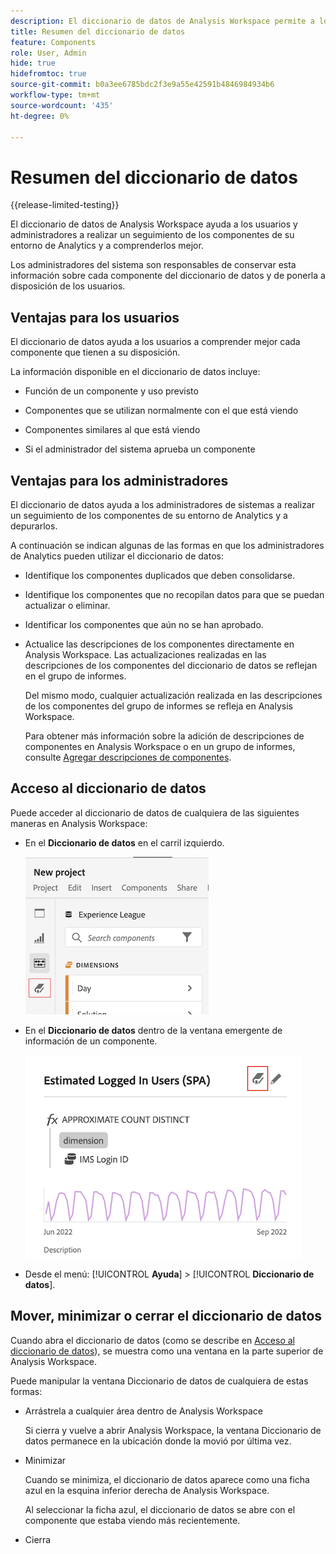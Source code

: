 ```yaml
---
description: El diccionario de datos de Analysis Workspace permite a los usuarios catalogar y realizar un seguimiento de los distintos componentes de Analysis Workspace, incluido el uso deseado, que se aprueban, que son duplicados, etc.
title: Resumen del diccionario de datos
feature: Components
role: User, Admin
hide: true
hidefromtoc: true
source-git-commit: b0a3ee6785bdc2f3e9a55e42591b4846984934b6
workflow-type: tm+mt
source-wordcount: '435'
ht-degree: 0%

---
```


# Resumen del diccionario de datos

{{release-limited-testing}}

El diccionario de datos de Analysis Workspace ayuda a los usuarios y administradores a realizar un seguimiento de los componentes de su entorno de Analytics y a comprenderlos mejor.

Los administradores del sistema son responsables de conservar esta información sobre cada componente del diccionario de datos y de ponerla a disposición de los usuarios.

## Ventajas para los usuarios

El diccionario de datos ayuda a los usuarios a comprender mejor cada componente que tienen a su disposición.

La información disponible en el diccionario de datos incluye:

* Función de un componente y uso previsto

* Componentes que se utilizan normalmente con el que está viendo

* Componentes similares al que está viendo

* Si el administrador del sistema aprueba un componente

## Ventajas para los administradores

El diccionario de datos ayuda a los administradores de sistemas a realizar un seguimiento de los componentes de su entorno de Analytics y a depurarlos.

A continuación se indican algunas de las formas en que los administradores de Analytics pueden utilizar el diccionario de datos:

* Identifique los componentes duplicados que deben consolidarse.

* Identifique los componentes que no recopilan datos para que se puedan actualizar o eliminar.

* Identificar los componentes que aún no se han aprobado.

* Actualice las descripciones de los componentes directamente en Analysis Workspace. Las actualizaciones realizadas en las descripciones de los componentes del diccionario de datos se reflejan en el grupo de informes.

   Del mismo modo, cualquier actualización realizada en las descripciones de los componentes del grupo de informes se refleja en Analysis Workspace.

   Para obtener más información sobre la adición de descripciones de componentes en Analysis Workspace o en un grupo de informes, consulte [Agregar descripciones de componentes](/help/analyze/analysis-workspace/components/add-component-descriptions.md).

## Acceso al diccionario de datos

Puede acceder al diccionario de datos de cualquiera de las siguientes maneras en Analysis Workspace:

* En el **Diccionario de datos** en el carril izquierdo.

   ![Icono del diccionario de datos en el carril izquierdo](assets/data-dictionary-access-icon.png)

* En el **Diccionario de datos** dentro de la ventana emergente de información de un componente.

   ![Icono del diccionario de datos en la ventana emergente de información](assets/data-dictionary-access-infopopover.png)
<!--update screenshot; this was taken from a mock-->

* Desde el menú: [!UICONTROL **Ayuda**] > [!UICONTROL **Diccionario de datos**].

   <!--add screenshot-->

## Mover, minimizar o cerrar el diccionario de datos

Cuando abra el diccionario de datos (como se describe en [Acceso al diccionario de datos](#access-the-data-dictionary)), se muestra como una ventana en la parte superior de Analysis Workspace.

Puede manipular la ventana Diccionario de datos de cualquiera de estas formas:

* Arrástrela a cualquier área dentro de Analysis Workspace

   Si cierra y vuelve a abrir Analysis Workspace, la ventana Diccionario de datos permanece en la ubicación donde la movió por última vez. <!--True?-->

* Minimizar

   Cuando se minimiza, el diccionario de datos aparece como una ficha azul en la esquina inferior derecha de Analysis Workspace.

   Al seleccionar la ficha azul, el diccionario de datos se abre con el componente que estaba viendo más recientemente.

* Cierra
